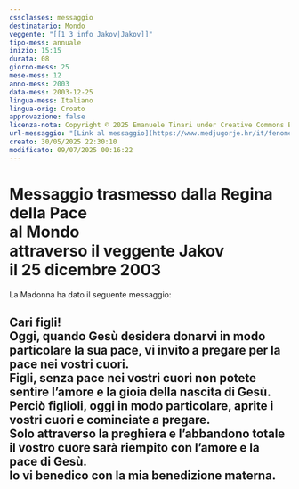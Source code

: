 ```yaml
---
cssclasses: messaggio
destinatario: Mondo
veggente: "[[1 3 info Jakov|Jakov]]"
tipo-mess: annuale
inizio: 15:15
durata: 08
giorno-mess: 25
mese-mess: 12
anno-mess: 2003
data-mess: 2003-12-25
lingua-mess: Italiano
lingua-orig: Croato
approvazione: false
licenza-nota: Copyright © 2025 Emanuele Tinari under Creative Commons BY-NC-SA 4.0 https://creativecommons.org/licenses/by-nc-sa/4.0/
url-messaggio: "[Link al messaggio](https://www.medjugorje.hr/it/fenomeno-di-medjugorje/apparizioni-annuali/)"
creato: 30/05/2025 22:30:10
modificato: 09/07/2025 00:16:22
---
```


# Messaggio trasmesso dalla Regina della Pace<br>al Mondo<br>attraverso il veggente Jakov<br>il 25 dicembre 2003

La Madonna ha dato il seguente messaggio:
## Cari figli!<br>Oggi, quando Gesù desidera donarvi in modo particolare la sua pace, vi invito a pregare per la pace nei vostri cuori.<br>Figli, senza pace nei vostri cuori non potete sentire l’amore e la gioia della nascita di Gesù.<br>Perciò figlioli, oggi in modo particolare, aprite i vostri cuori e cominciate a pregare.<br>Solo attraverso la preghiera e l’abbandono totale il vostro cuore sarà riempito con l’amore e la pace di Gesù.<br>Io vi benedico con la mia benedizione materna.

